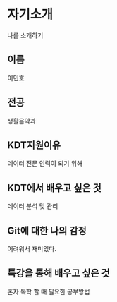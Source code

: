 # 자기소개

나를 소개하기

## 이름

이민호

## 전공

생활음악과

## KDT지원이유

데이터 전문 인력이 되기 위해

## KDT에서 배우고 싶은 것

데이터 분석 및 관리

## Git에 대한 나의 감정

어려워서 재미있다.

## 특강을 통해 배우고 싶은 것

혼자 독학 할 때 필요한 공부방법
